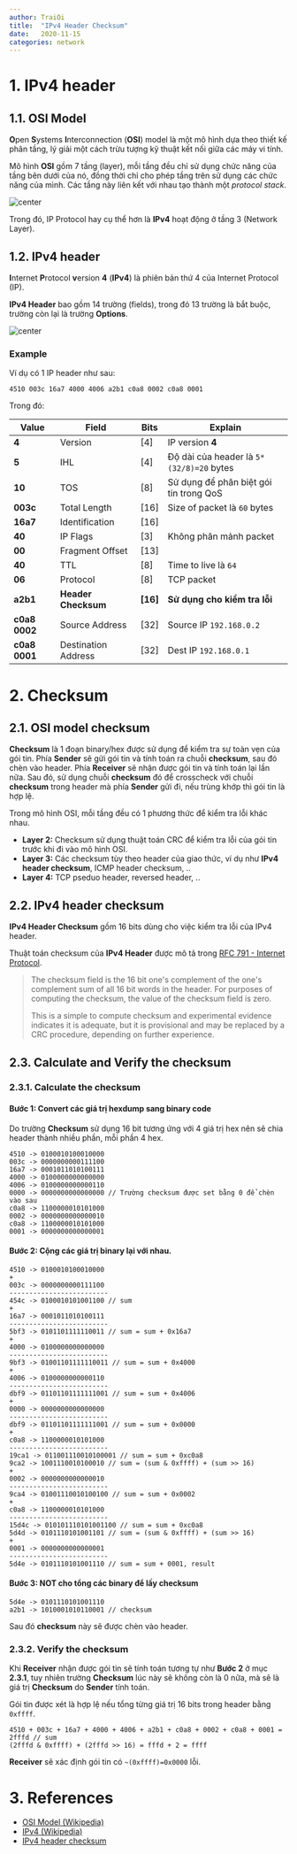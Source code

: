 ```yaml
---
author: TraiOi
title:  "IPv4 Header Checksum"
date:   2020-11-15
categories: network
---
```

# 1. IPv4 header

## 1.1. OSI Model

**O**pen **S**ystems **I**nterconnection (**OSI**) model là một mô hình dựa theo thiết kế phân tầng, lý giải một cách trừu tượng kỹ thuật kết nối giữa các máy vi tính.

Mô hình **OSI** gồm 7 tầng (layer), mỗi tầng đều chỉ sử dụng chức năng của tầng bên dưới của nó, đồng thời chỉ cho phép tầng trên sử dụng các chức năng của mình. Các tầng này liên kết với nhau tạo thành một *protocol stack*.

![center](/img/2020/11-15_01.png)

Trong đó, IP Protocol hay cụ thể hơn là **IPv4** hoạt động ở tầng 3 (Network Layer).

## 1.2. IPv4 header

**I**nternet **P**rotocol **v**ersion **4** (**IPv4**) là phiên bản thứ 4 của Internet Protocol (IP).

**IPv4 Header** bao gồm 14 trường (fields), trong đó 13 trường là bắt buộc, trường còn lại là trường **Options**.

![center](/img/2020/11-15_02.png)

### Example

Ví dụ có 1 IP header như sau:

```
4510 003c 16a7 4000 4006 a2b1 c0a8 0002 c0a8 0001
```

Trong đó:

| Value | Field | Bits | Explain |
| --- | --- | --- | --- |
| **4** | Version| [4] | IP version **4** |
| **5** | IHL | [4] | Độ dài của header là `5*(32/8)=20` bytes |
| **10** | TOS | [8] | Sử dụng để phân biệt gói tin trong QoS |
| **003c** | Total Length |[16] | Size of packet là `60` bytes |
| **16a7** | Identification | [16] | |
| **40** |  IP Flags | [3] | Không phân mảnh packet |
| **00** | Fragment Offset | [13] | |
| **40** | TTL | [8] | Time to live là `64` |
| **06** | Protocol | [8] | TCP packet |
| **a2b1** | **Header Checksum** | **[16]** | **Sử dụng cho kiểm tra lỗi** |
| **c0a8 0002** | Source Address | [32] | Source IP `192.168.0.2` |
| **c0a8 0001** | Destination Address | [32] | Dest IP `192.168.0.1` |

# 2. Checksum

## 2.1. OSI model checksum

**Checksum** là 1 đoạn binary/hex được sử dụng để kiểm tra sự toàn vẹn của gói tin. Phía **Sender** sẽ gửi gói tin và tính toán ra chuỗi **checksum**, sau đó chèn vào header. Phía **Receiver** sẽ nhận được gói tin và tính toán lại lần nữa. Sau đó, sử dụng chuỗi **checksum** đó để crosscheck với chuỗi **checksum** trong header mà phía **Sender** gửi đi, nếu trùng khớp thì gói tin là hợp lệ.

Trong mô hình OSI, mỗi tầng đều có 1 phương thức để kiểm tra lỗi khác nhau.
* **Layer 2:** Checksum sử dụng thuật toán CRC để kiểm tra lỗi của gói tin trước khi đi vào mô hình OSI.
* **Layer 3:** Các checksum tùy theo header của giao thức, ví dụ như **IPv4 header checksum**, ICMP header checksum, ..
* **Layer 4:** TCP pseduo header, reversed header, ..

## 2.2. IPv4 header checksum

**IPv4 Header Checksum** gồm 16 bits dùng cho việc kiểm tra lỗi của IPv4 header.

Thuật toán checksum của **IPv4 Header** được mô tả trong [RFC 791 - Internet Protocol](https://tools.ietf.org/html/rfc791#page-14).

> The checksum field is the 16 bit one's complement of the one's complement sum of all 16 bit words in the header. For purposes of computing the checksum, the value of the checksum field is zero.
>
> This is a simple to compute checksum and experimental evidence indicates it is adequate, but it is provisional and may be replaced by a CRC procedure, depending on further experience.

## 2.3. Calculate and Verify the checksum

### 2.3.1. Calculate the checksum

#### Bước 1: Convert các giá trị hexdump sang binary code

Do trường **Checksum** sử dụng 16 bit tương ứng với 4 giá trị hex nên sẽ chia header thành nhiều phần, mỗi phần 4 hex.

```
4510 -> 0100010100010000
003c -> 0000000000111100
16a7 -> 0001011010100111
4000 -> 0100000000000000
4006 -> 0100000000000110
0000 -> 0000000000000000 // Trường checksum được set bằng 0 để chèn vào sau
c0a8 -> 1100000010101000
0002 -> 0000000000000010
c0a8 -> 1100000010101000
0001 -> 0000000000000001
```

#### Bước 2: Cộng các giá trị binary lại với nhau.

```
4510 -> 0100010100010000
+
003c -> 0000000000111100
-------------------------
454c -> 0100010101001100 // sum
+
16a7 -> 0001011010100111
-------------------------
5bf3 -> 0101101111110011 // sum = sum + 0x16a7
+
4000 -> 0100000000000000
-------------------------
9bf3 -> 01001101111110011 // sum = sum + 0x4000
+
4006 -> 0100000000000110
-------------------------
dbf9 -> 01101101111111001 // sum = sum + 0x4006
+
0000 -> 0000000000000000
-------------------------
dbf9 -> 01101101111111001 // sum = sum + 0x0000
+
c0a8 -> 1100000010101000
-------------------------
19ca1 -> 011001110010100001 // sum = sum + 0xc0a8
9ca2 -> 1001110010100010 // sum = (sum & 0xffff) + (sum >> 16)
+
0002 -> 0000000000000010
-------------------------
9ca4 -> 01001110010100100 // sum = sum + 0x0002
+
c0a8 -> 1100000010101000
-------------------------
15d4c -> 010101110101001100 // sum = sum + 0xc0a8
5d4d -> 0101110101001101 // sum = (sum & 0xffff) + (sum >> 16)
+
0001 -> 0000000000000001
-------------------------
5d4e -> 0101110101001110 // sum = sum + 0001, result
```

#### Bước 3: NOT cho tổng các binary để lấy checksum

```
5d4e -> 0101110101001110
a2b1 -> 1010001010110001 // checksum
```

Sau đó **checksum** này sẽ được chèn vào header.

### 2.3.2. Verify the checksum

Khi **Receiver** nhận được gói tin sẽ tính toán tương tự như **Bước 2** ở mục **2.3.1**, tuy nhiên trường **Checksum** lúc này sẽ không còn là 0 nữa, mà sẽ là giá trị **Checksum** do **Sender** tính toán.

Gói tin được xét là hợp lệ nếu tổng từng giá trị 16 bits trong header bằng `0xffff`.

```
4510 + 003c + 16a7 + 4000 + 4006 + a2b1 + c0a8 + 0002 + c0a8 + 0001 = 2fffd // sum
(2fffd & 0xffff) + (2fffd >> 16) = fffd + 2 = ffff
```

**Receiver** sẽ xác định gói tin có  `~(0xffff)=0x0000` lỗi.

# 3. References

* [OSI Model (Wikipedia)](https://en.wikipedia.org/wiki/OSI_model)
* [IPv4 (Wikipedia)](https://en.wikipedia.org/wiki/IPv4)
* [IPv4 header checksum](https://en.wikipedia.org/wiki/IPv4_header_checksum)
